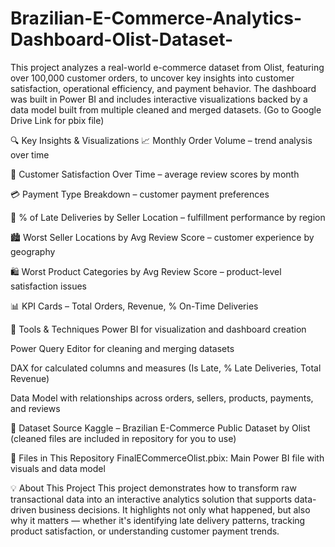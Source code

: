 # Brazilian-E-Commerce-Analytics-Dashboard-Olist-Dataset-
This project analyzes a real-world e-commerce dataset from Olist, featuring over 100,000 customer orders, to uncover key insights into customer satisfaction, operational efficiency, and payment behavior. 
The dashboard was built in Power BI and includes interactive visualizations backed by a data model built from multiple cleaned and merged datasets. (Go to Google Drive Link for pbix file)

🔍 Key Insights & Visualizations
📈 Monthly Order Volume – trend analysis over time

🌟 Customer Satisfaction Over Time – average review scores by month

💳 Payment Type Breakdown – customer payment preferences

🚚 % of Late Deliveries by Seller Location – fulfillment performance by region

🏙️ Worst Seller Locations by Avg Review Score – customer experience by geography

🛍️ Worst Product Categories by Avg Review Score – product-level satisfaction issues

📊 KPI Cards – Total Orders, Revenue, % On-Time Deliveries

🔧 Tools & Techniques
Power BI for visualization and dashboard creation

Power Query Editor for cleaning and merging datasets

DAX for calculated columns and measures (Is Late, % Late Deliveries, Total Revenue)

Data Model with relationships across orders, sellers, products, payments, and reviews

📂 Dataset Source
Kaggle – Brazilian E-Commerce Public Dataset by Olist (cleaned files are included in repository for you to use)

📁 Files in This Repository
FinalECommerceOlist.pbix: Main Power BI file with visuals and data model


💡 About This Project
This project demonstrates how to transform raw transactional data into an interactive analytics solution that supports data-driven business decisions. It highlights not only what happened, but also why it matters — whether it's identifying late delivery patterns, tracking product satisfaction, or understanding customer payment trends.

